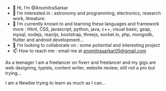 - 👋 Hi, I’m @AnomitraSarkar
- 👀 I’m interested in : astronomy and programming, electronics, research work, litreature.
- 🌱 I’m currently known to and learning these languages and framework more : Html, CSS, javascript, python, java, c++, visual basic, gsap, mysql, nodejs, reactjs, bootstrap, threejs, socket.io, php, mongodb, flutter and android development... 
- 💞️ I’m looking to collaborate on : some potiential and interesting project 
- 📫 How to reach me : email me at anomitrasarkar05@gmail.com

As a teenager I am a freelancer on fiverr and freelancer and my gigs are web designing, typists, content writer, website review; still not a pro but trying...

I am a Newbie trying to learn as much as I can...
